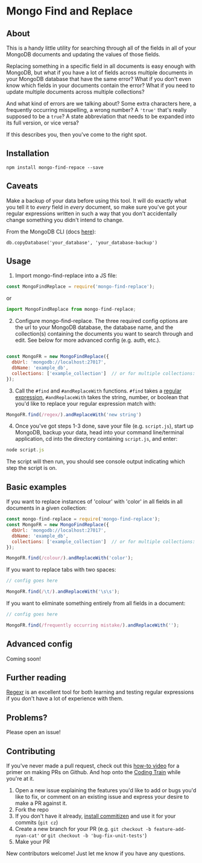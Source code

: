# Mongo Find and Replace

## About

This is a handy little utility for searching through all of the fields in all of your MongoDB documents and updating the values of those fields.

Replacing something in a specific field in all documents is easy enough with MongoDB, but what if you have a lot of fields across multiple documents in your MongoDB database that have the same error? What if you don't even know which fields in your documents contain the error? What if you need to update multiple documents across multiple collections? 

And what kind of errors are we talking about? Some extra characters here, a frequently occurring misspelling, a wrong number? A `'true'` that's really supposed to be a `true`? A state abbreviation that needs to be expanded into its full version, or vice versa? 

If this describes you, then you've come to the right spot. 


## Installation
`npm install mongo-find-repace --save`

## Caveats
Make a backup of your data before using this tool. It will do exactly what you tell it to *every* field in *every* document, so make sure you've got your regular expressions written in such a way that you don't accidentally change something you didn't intend to change.

From the MongoDB CLI (docs [here](https://docs.mongodb.com/manual/reference/method/db.copyDatabase/)): 

```
db.copyDatabase('your_database', 'your_database-backup')
``` 

## Usage

1) Import mongo-find-replace into a JS file: 

```javascript
const MongoFindReplace = require('mongo-find-replace');
```

or

```javascript
import MongoFindReplace from mongo-find-replace;
```

2) Configure mongo-find-replace. The three required config options are the url to your MongoDB database, the database name, and the collection(s) containing the documents you want to search through and edit. See below for more advanced config (e.g. auth, etc.).

```javascript 

const MongoFR = new MongoFindReplace({
  dbUrl: 'mongodb://localhost:27017',
  dbName: 'example_db',
  collections: ['example_collection']  // or for multiple collections: ['coll1, coll2', ...]
});

```

3) Call the `#find` and `#andReplaceWith` functions. `#find` takes a [regular expression](https://developer.mozilla.org/en-US/docs/Web/JavaScript/Guide/Regular_Expressions), `#andReplaceWith` takes the string, number, or boolean that you'd like to replace your regular expression match with: 

```javascript
MongoFR.find(/regex/).andReplaceWith('new string')
```

4) Once you've got steps 1-3 done, save your file (e.g. `script.js`), start up MongoDB, backup your data, head into your command line/terminal application, cd into the directory containing `script.js`, and enter: 

```javascript
node script.js
```

The script will then run, you should see console output indicating which step the script is on.

## Basic examples

If you want to replace instances of 'colour' with 'color' in all fields in all documents in a given collection: 

```javascript
const mongo-find-replace = require('mongo-find-replace');
const MongoFR = new MongoFindReplace({
  dbUrl: 'mongodb://localhost:27017',
  dbName: 'example_db',
  collections: ['example_collection']  // or for multiple collections: ['coll1, coll2', ...]
});

MongoFR.find(/colour/).andReplaceWith('color');
``` 

If you want to replace tabs with two spaces: 

```javascript
// config goes here

MongoFR.find(/\t/).andReplaceWith('\s\s');
``` 

If you want to eliminate something entirely from all fields in a document:

```javascript
// config goes here

MongoFR.find(/frequently occurring mistake/).andReplaceWith('');
``` 

## Advanced config

Coming soon!

## Further reading

[Regexr](https://regexr.com/) is an excellent tool for both learning and testing regular expressions if you don't have a lot of experience with them. 

## Problems?

Please open an issue! 

## Contributing

If you've never made a pull request, check out this [how-to video](https://www.youtube.com/watch?v=_NrSWLQsDL4) for a primer on making PRs on Github. And hop onto the [Coding Train](https://www.youtube.com/channel/UCvjgXvBlbQiydffZU7m1_aw) while you're at it. 

1) Open a new issue explaining the features you'd like to add or bugs you'd like to fix, or comment on an existing issue and express your desire to make a PR against it. 
2) Fork the repo
3) If you don't have it already, [install commitizen](https://github.com/commitizen/cz-cli) and use it for your commits (`git cz`)
4) Create a new branch for your PR (e.g. `git checkout -b feature-add-nyan-cat'` or `git checkout -b 'bug-fix-unit-tests'`)
5) Make your PR

New contributors welcome! Just let me know if you have any questions. 
